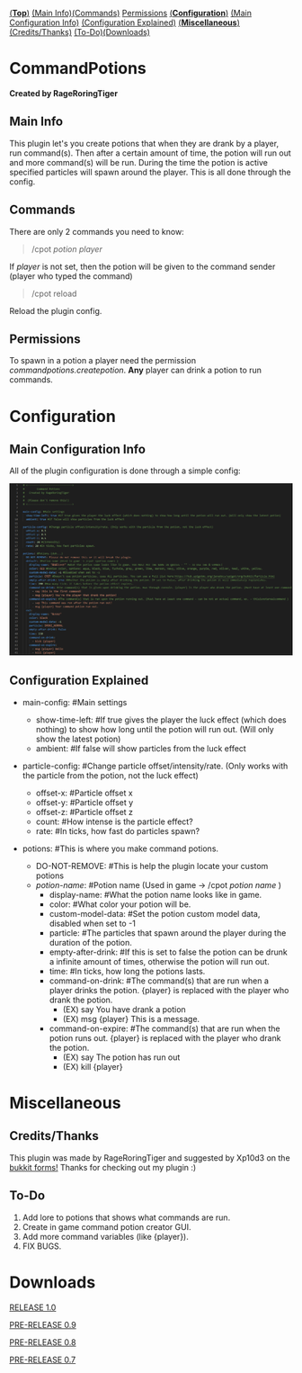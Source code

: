 [(**Top**)](https://github.com/RageRoringTiger/CommandPotions/blob/master/README.md#commandpotions) [(Main Info)](https://github.com/RageRoringTiger/CommandPotions/blob/master/README.md#main-info)[(Commands)](https://github.com/RageRoringTiger/CommandPotions/blob/master/README.md#commands) [Permissions](https://github.com/RageRoringTiger/CommandPotions/blob/master/README.md#permissions) [(**Configuration**)](https://github.com/RageRoringTiger/CommandPotions/blob/master/README.md#configuration) [(Main Configuration Info)](https://github.com/RageRoringTiger/CommandPotions/blob/master/README.md#main-configuration-info) [(Configuration Explained)](https://github.com/RageRoringTiger/CommandPotions/blob/master/README.md#configuration-explained) [(**Miscellaneous**)](https://github.com/RageRoringTiger/CommandPotions/blob/master/README.md#miscellaneous) [(Credits/Thanks)](https://github.com/RageRoringTiger/CommandPotions/blob/master/README.md#creditsthanks) [(To-Do)](https://github.com/RageRoringTiger/CommandPotions/blob/master/README.md#to-do)[(Downloads)](https://github.com/RageRoringTiger/CommandPotions/blob/master/README.md#downloads)
# CommandPotions
**Created by RageRoringTiger**


## Main Info
This plugin let's you create potions that when they are drank by a player, run command(s). Then after a certain amount of time, the potion will run out and more command(s) will be run. During the time the potion is active specified particles will spawn around the player. This is all done through the config.

## Commands
There are only 2 commands you need to know:
> /cpot *potion* *player*

If *player* is not set, then the potion will be given to the command sender (player who typed the command)
> /cpot reload

Reload the plugin config.

## Permissions
To spawn in a potion a player need the permission *commandpotions.createpotion*. __Any__ player can drink a potion to run commands.

# Configuration
## Main Configuration Info
All of the plugin configuration is done through a simple config:

![Config Image](/images/config.png/)


## Configuration Explained
* main-config: #Main settings
  * show-time-left: #If true gives the player the luck effect (which does nothing) to show how long until the potion will run out. (Will only show the latest potion)
  * ambient: #If false will show particles from the luck effect

* particle-config: #Change particle offset/intensity/rate. (Only works with the particle from the potion, not the luck effect)
  * offset-x: #Particle offset x
  * offset-y: #Particle offset y
  * offset-z: #Particle offset z
  * count: #How intense is the particle effect?
  * rate: #In ticks, how fast do particles spawn?

* potions: #This is where you make command potions.
  * DO-NOT-REMOVE: #This is help the plugin locate your custom potions
  * _potion-name_: #Potion name (Used in game -> /cpot _potion name_ )
    * display-name: #What the potion name looks like in game.
    * color: #What color your potion will be.
    * custom-model-data: #Set the potion custom model data, disabled when set to -1
    * particle: #The particles that spawn around the player during the duration of the potion.
    * empty-after-drink: #If this is set to false the potion can be drunk a infinite amount of times, otherwise the potion will run out.
    * time: #In ticks, how long the potions lasts.
    * command-on-drink: #The command(s) that are run when a player drinks the potion. {player} is replaced with the player who drank the potion.
      * (EX) say You have drank a potion
      * (EX) msg {player} This is a message.
    * command-on-expire: #The command(s) that are run when the potion runs out. {player} is replaced with the player who drank the potion.
      * (EX) say The potion has run out
      * (EX) kill {player}

# Miscellaneous
## Credits/Thanks
This plugin was made by RageRoringTiger and suggested by Xp10d3 on the [bukkit forms!](https://bukkit.org/threads/command-potions.487593/)
Thanks for checking out my plugin :)

## To-Do
1. Add lore to potions that shows what commands are run.
1. Create in game command potion creator GUI.
1. Add more command variables (like {player}).
1. FIX BUGS.

# Downloads
[RELEASE 1.0](https://github.com/RageRoringTiger/CommandPotions/raw/master/compiled/CommandPotions1-3.jar)

[PRE-RELEASE 0.9](https://github.com/RageRoringTiger/CommandPotions/raw/master/compiled/CommandPotions1-2.jar)

[PRE-RELEASE 0.8](https://github.com/RageRoringTiger/CommandPotions/raw/master/compiled/CommandPotions1-1.jar)

[PRE-RELEASE 0.7](https://github.com/RageRoringTiger/CommandPotions/raw/master/compiled/CommandPotions.jar)
